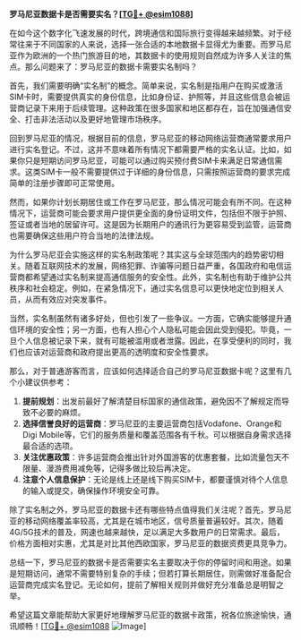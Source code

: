 **罗马尼亚数据卡是否需要实名？[[TG💪+ @esim1088](https://t.me/s/esim1088)]**

在如今这个数字化飞速发展的时代，跨境通信和国际旅行变得越来越频繁。对于经常往来于不同国家的人来说，选择一张合适的本地数据卡显得尤为重要。而罗马尼亚作为欧洲的一个热门旅游目的地，其数据卡的使用规则自然成为许多人关注的焦点。那么问题来了：罗马尼亚的数据卡需要实名制吗？

首先，我们需要明确“实名制”的概念。简单来说，实名制是指用户在购买或激活SIM卡时，需要提供真实的身份信息，比如身份证、护照等，并且这些信息会被运营商记录下来用于后续管理。这种政策在很多国家和地区都存在，旨在加强通信安全、打击非法活动以及更好地管理市场秩序。

回到罗马尼亚的情况，根据目前的信息，罗马尼亚的移动网络运营商通常要求用户进行实名登记。不过，这并不意味着所有情况下都需要严格的实名认证。比如，如果你只是短期访问罗马尼亚，可能可以通过购买预付费SIM卡来满足日常通信需求。这类SIM卡一般不需要提供过于详细的身份信息，只需按照运营商的要求完成简单的注册步骤即可正常使用。

然而，如果你计划长期居住或工作在罗马尼亚，那么情况可能会有所不同。在这种情况下，运营商可能会要求用户提供更全面的身份证明文件，包括但不限于护照、签证或者当地的居留许可。这是因为长期用户的通讯行为更容易受到监管，运营商也需要确保这些用户符合当地的法律法规。

为什么罗马尼亚会实施这样的实名制政策呢？其实这与全球范围内的趋势密切相关。随着互联网技术的发展，网络犯罪、诈骗等问题日益严重，各国政府和电信运营商都希望通过实名制来提高通信服务的安全性。此外，实名制也有助于维护公共秩序和社会稳定。例如，在紧急情况下，通过实名信息可以更快地定位到相关人员，从而有效应对突发事件。

当然，实名制虽然有诸多好处，但也引发了一些争议。一方面，它确实能够提升通信环境的安全性；另一方面，也有人担心个人隐私可能会因此受到侵犯。毕竟，一旦个人信息被记录下来，就有可能被滥用或者泄露。因此，在享受便利的同时，我们也应该对运营商和政府提出更高的透明度和安全性要求。

那么，对于普通游客而言，应该如何选择适合自己的罗马尼亚数据卡呢？这里有几个小建议供参考：

1. **提前规划**：出发前最好了解清楚目标国家的通信政策，避免因不了解规定而导致不必要的麻烦。
2. **选择信誉良好的运营商**：罗马尼亚的主要运营商包括Vodafone、Orange和Digi Mobile等，它们的服务质量和覆盖范围各有千秋。可以根据自身需求选择最合适的选项。
3. **关注优惠政策**：许多运营商会推出针对外国游客的优惠套餐，比如流量包天不限量、漫游费用减免等，记得多做比较后再决定。
4. **注意个人信息保护**：无论是线上还是线下购买SIM卡，都要谨慎对待个人信息的输入或提交，确保操作环境安全可靠。

除了实名制之外，罗马尼亚的数据卡还有哪些特点值得我们关注呢？首先，罗马尼亚的移动网络覆盖率较高，尤其是在城市地区，信号质量普遍较好。其次，随着4G/5G技术的普及，网速也越来越快，足以满足大多数用户的日常需求。最后，价格方面相对实惠，尤其是对比其他西欧国家，罗马尼亚的数据资费更具竞争力。

总结一下，罗马尼亚的数据卡是否需要实名主要取决于你的停留时间和用途。如果是短期访问，通常不需要特别复杂的手续；但若打算长期居住，则需做好准备配合运营商完成实名登记。无论如何，提前了解相关规则并做好充分准备总是明智之举。

希望这篇文章能帮助大家更好地理解罗马尼亚的数据卡政策，祝各位旅途愉快，通讯顺畅！[[TG💪+ @esim1088](https://t.me/s/esim1088) ![Image](https://i.postimg.cc/4NQfJmqS/Snipaste-2025-05-13-00-14-12.png)]